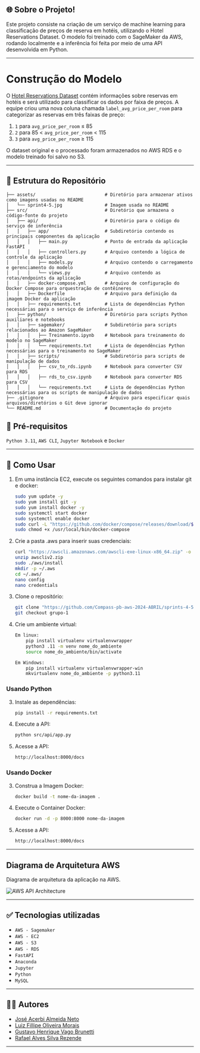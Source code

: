 ## 🌐 Sobre o Projeto!

Este projeto consiste na criação de um serviço de machine learning para classificação de preços de reserva em hotéis, utilizando o Hotel Reservations Dataset. O modelo foi treinado com o SageMaker da AWS, rodando localmente e a inferência foi feita por meio de uma API desenvolvida em Python. 

***

# Construção do Modelo

O [Hotel Reservations Dataset](https://www.kaggle.com/datasets/ahsan81/hotel-reservations-classification-dataset) contém informações sobre reservas em hotéis e será utilizado para classificar os dados por faixa de preços. A equipe criou uma nova coluna chamada `label_avg_price_per_room` para categorizar as reservas em três faixas de preço:

1. `1` para `avg_price_per_room` ≤ 85
2. `2` para 85 < `avg_price_per_room` < 115
3. `3` para `avg_price_per_room` ≥ 115

O dataset original e o processado foram armazenados no AWS RDS e o modelo treinado foi salvo no S3.

***

## 📂 Estrutura do Repositório
    ├── assets/                          # Diretório para armazenar ativos como imagens usadas no README
    │   └── sprint4-5.jpg                # Imagem usada no README
    ├── src/                             # Diretório que armazena o código-fonte do projeto
    │   ├── api/                         # Diretório para o código do serviço de inferência
    │   │   ├── app/                     # Subdiretório contendo os principais componentes da aplicação
    │   │   │   ├── main.py              # Ponto de entrada da aplicação FastAPI
    │   │   │   ├── controllers.py       # Arquivo contendo a lógica de controle da aplicação
    │   │   │   ├── models.py            # Arquivo contendo o carregamento e gerenciamento do modelo
    │   │   │   └── views.py             # Arquivo contendo as rotas/endpoints da aplicação
    │   │   ├── docker-compose.yml       # Arquivo de configuração do Docker Compose para orquestração de contêineres
    │   │   ├── Dockerfile               # Arquivo para definição da imagem Docker da aplicação
    │   │   ├── requirements.txt         # Lista de dependências Python necessárias para o serviço de inferência
    │   ├── python/                      # Diretório para scripts Python auxiliares e notebooks
    │   │   ├── sagemaker/               # Subdiretório para scripts relacionados ao Amazon SageMaker
    │   │   │   ├── Treinamento.ipynb    # Notebook para treinamento do modelo no SageMaker
    │   │   │   └── requirements.txt     # Lista de dependências Python necessárias para o treinamento no SageMaker
    │   │   ├── scripts/                 # Subdiretório para scripts de manipulação de dados
    │   │   │   ├── csv_to_rds.ipynb     # Notebook para converter CSV para RDS
    │   │   │   ├── rds_to_csv.ipynb     # Notebook para converter RDS para CSV
    │   │   │   └── requirements.txt     # Lista de dependências Python necessárias para os scripts de manipulação de dados
    ├── .gitignore                       # Arquivo para especificar quais arquivos/diretórios o Git deve ignorar
    └── README.md                        # Documentação do projeto
    

## 🔧 Pré-requisitos

`Python 3.11`, `AWS CLI`, `Jupyter Notebook` e `Docker`

***

## 🚀 Como Usar

1. Em uma instância EC2, execute os seguintes comandos para instalar git e docker:
    ```bash
    sudo yum update -y
    sudo yum install git -y
    sudo yum install docker -y
    sudo systemctl start docker
    sudo systemctl enable docker
    sudo curl -L "https://github.com/docker/compose/releases/download/$(curl -s https://api.github.com/repos/docker/compose/releases/latest | grep 'tag_name' | cut -d" -f4)/docker-compose-$(uname -s)-$(uname -m)" -o /usr/local/bin/docker-compose
    sudo chmod +x /usr/local/bin/docker-compose
    ```

2. Crie a pasta .aws para inserir suas credenciais:
    ```bash
    curl "https://awscli.amazonaws.com/awscli-exe-linux-x86_64.zip" -o "awscliv2.zip"
    unzip awscliv2.zip
    sudo ./aws/install
    mkdir -p ~/.aws
    cd ~/.aws/
    nano config 
    nano credentials
    ```
    
3. Clone o repositório:
    ```bash
    git clone "https://github.com/Compass-pb-aws-2024-ABRIL/sprints-4-5-pb-aws-abril.git"
    git checkout grupo-1
    ```

4. Crie um ambiente virtual:
    ```bash
    Em linux:
        pip install virtualenv virtualenvwrapper
        python3 .11 -m venv nome_do_ambiente
        source nome_do_ambiente/bin/activate

    Em Windows:
        pip install virtualenv virtualenvwrapper-win
        mkvirtualenv nome_do_ambiente -p python3.11
    ```

### Usando Python

3. Instale as dependências:
    ```bash
    pip install -r requirements.txt
    ```

4. Execute a API:
    ```bash
    python src/api/app.py
    ```
    
5. Acesse a API:
   ```bash
   http://localhost:8000/docs
    ```

### Usando Docker

3. Construa a Imagem Docker:
    ```bash
    docker build -t nome-da-imagem .
    ```

4. Execute o Container Docker:
    ```bash
    docker run -d -p 8000:8000 nome-da-imagem
    ```
    
5. Acesse a API:
   ```bash
   http://localhost:8000/docs
    ```


***


## Diagrama de Arquitetura AWS

Diagrama de arquitetura da aplicação na AWS.

![AWS API Architecture](assets/sprint4-5.jpg)

***


## ✅ Tecnologias utilizadas

- `AWS - Sagemaker`
- `AWS - EC2`
- `AWS - S3`
- `AWS - RDS`
- `FastAPI`
- `Anaconda`
- `Jupyter`
- `Python`
- `MySQL`

***


## 👨‍💻 Autores

- [José Acerbi Almeida Neto](https://github.com/JoseJaan)
- [Luiz Fillipe Oliveira Morais](https://github.com/LuizFillipe1)
- [Gustavo Henrique Vago Brunetti](https://github.com/GustavoBrunetti)
- [Rafael Alves Silva Rezende](https://github.com/rafa-rez)

***


